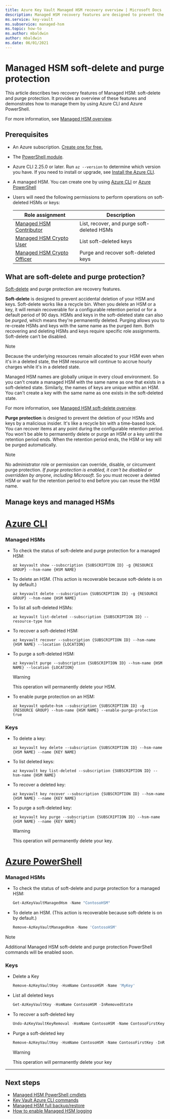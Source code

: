```yaml
---
title: Azure Key Vault Managed HSM recovery overview | Microsoft Docs
description: Managed HSM recovery features are designed to prevent the accidental or malicious deletion of your HSM resource and keys.
ms.service: key-vault
ms.subservice: managed-hsm
ms.topic: how-to
ms.author: mbaldwin
author: mbaldwin
ms.date: 06/01/2021
---
```


# Managed HSM soft-delete and purge protection

This article describes two recovery features of Managed HSM: soft-delete and purge protection. It provides an overview of these features and demonstrates how to manage them by using Azure CLI and Azure PowerShell.

For more information, see [Managed HSM overview](overview.md).

## Prerequisites

* An Azure subscription. [Create one for free.](https://azure.microsoft.com/free/dotnet)
* The [PowerShell module](/powershell/azure/install-az-ps).
* Azure CLI 2.25.0 or later. Run `az --version` to determine which version you have. If you need to install or upgrade, see [Install the Azure CLI]( /cli/azure/install-azure-cli).
* A managed HSM. You can create one by using [Azure CLI](./quick-create-cli.md) or [Azure PowerShell](./quick-create-powershell.md)
* Users will need the following permissions to perform operations on soft-deleted HSMs or keys:

  | Role assignment | Description |
  |---|---|
  |[Managed HSM Contributor](../../role-based-access-control/built-in-roles.md#managed-hsm-contributor)|List, recover, and purge soft-deleted HSMs|
  |[Managed HSM Crypto User](./built-in-roles.md)|List soft-deleted keys|
  |[Managed HSM Crypto Officer](./built-in-roles.md)|Purge and recover soft-deleted keys|



## What are soft-delete and purge protection?

[Soft-delete](soft-delete-overview.md) and purge protection are recovery features.


**Soft-delete** is designed to prevent accidental deletion of your HSM and keys. Soft-delete works like a recycle bin. When you delete an HSM or a key, it will remain recoverable for a configurable retention period or for a default period of 90 days. HSMs and keys in the soft-deleted state can also be *purged*, which means they're permanently deleted. Purging allows you to re-create HSMs and keys with the same name as the purged item. Both recovering and deleting HSMs and keys require specific role assignments. Soft-delete can't be disabled.

> [!NOTE]
> Because the underlying resources remain allocated to your HSM even when it's in a deleted state, the HSM resource will continue to accrue hourly charges while it's in a deleted state.

Managed HSM names are globally unique in every cloud environment. So you can't create a managed HSM with the same name as one that exists in a soft-deleted state. Similarly, the names of keys are unique within an HSM. You can't create a key with the same name as one exists in the soft-deleted state.

For more information, see [Managed HSM soft-delete overview](soft-delete-overview.md).

**Purge protection** is designed to prevent the deletion of your HSMs and keys by a malicious insider. It's like a recycle bin with a time-based lock. You can recover items at any point during the configurable retention period. You won't be able to permanently delete or purge an HSM or a key until the retention period ends. When the retention period ends, the HSM or key will be purged automatically.

> [!NOTE]
> No administrator role or permission can  override, disable, or circumvent purge protection. *If purge protection is enabled, it can't be disabled or overridden by anyone, including Microsoft.* So you must recover a deleted HSM or wait for the retention period to end before you can reuse the HSM name.

## Manage keys and managed HSMs

# [Azure CLI](#tab/azure-cli)

### Managed HSMs 

* To check the status of soft-delete and purge protection for a managed HSM:

    ```azurecli
    az keyvault show --subscription {SUBSCRIPTION ID} -g {RESOURCE GROUP} --hsm-name {HSM NAME}
    ```

* To delete an HSM. (This action is recoverable because soft-delete is on by default.)

    ```azurecli
    az keyvault delete --subscription {SUBSCRIPTION ID} -g {RESOURCE GROUP} --hsm-name {HSM NAME}
    ```

* To list all soft-deleted HSMs:

    ```azurecli
    az keyvault list-deleted --subscription {SUBSCRIPTION ID} --resource-type hsm
    ```

* To recover a soft-deleted HSM:

    ```azurecli
    az keyvault recover --subscription {SUBSCRIPTION ID} --hsm-name {HSM NAME} --location {LOCATION}
    ```


* To purge a soft-deleted HSM:

    ```azurecli
    az keyvault purge --subscription {SUBSCRIPTION ID} --hsm-name {HSM NAME} --location {LOCATION}
    ```
    > [!WARNING] 
    > This operation will permanently delete your HSM.

* To enable purge protection on an HSM:

    ```azurecli
    az keyvault update-hsm --subscription {SUBSCRIPTION ID} -g {RESOURCE GROUP} --hsm-name {HSM NAME} --enable-purge-protection true
    ```

### Keys 

* To delete a key:

    ```azurecli
    az keyvault key delete --subscription {SUBSCRIPTION ID} --hsm-name {HSM NAME} --name {KEY NAME}
    ```

* To list deleted keys:

    ```azurecli
    az keyvault key list-deleted --subscription {SUBSCRIPTION ID} --hsm-name {HSM NAME}
    ```

* To recover a deleted key:

    ```azurecli
    az keyvault key recover --subscription {SUBSCRIPTION ID} --hsm-name {HSM NAME} --name {KEY NAME}
    ```

* To purge a soft-deleted key: 

    ```azurecli
    az keyvault key purge --subscription {SUBSCRIPTION ID} --hsm-name {HSM NAME} --name {KEY NAME}
    ```
    > [!WARNING] 
    > This operation will permanently delete your key.

# [Azure PowerShell](#tab/azure-powershell)

### Managed HSMs

* To check the status of soft-delete and purge protection for a managed HSM:

    ```powershell
    Get-AzKeyVaultManagedHsm -Name "ContosoHSM"
    ```

* To delete an HSM. (This action is recoverable because soft-delete is on by default.)

    ```powershell
    Remove-AzKeyVaultManagedHsm -Name 'ContosoHSM'
    ```
> [!NOTE]
> Additional Managed HSM soft-delete and purge protection PowerShell commands will be enabled soon.


### Keys 

* Delete a Key

  ```powershell
  Remove-AzKeyVaultKey -HsmName ContosoHSM -Name 'MyKey'
  ```

* List all deleted keys 

  ```powershell
  Get-AzKeyVaultKey -HsmName ContosoHSM -InRemovedState
  ```

* To recover a soft-deleted key

    ```powershell
    Undo-AzKeyVaultKeyRemoval -HsmName ContosoHSM -Name ContosoFirstKey
    ```

* Purge a soft-deleted key

    ```powershell
    Remove-AzKeyVaultKey -HsmName ContosoHSM -Name ContosoFirstKey -InRemovedState
    ```
    > [!WARNING] 
    > This operation will permanently delete your key
    
---

## Next steps

- [Managed HSM PowerShell cmdlets](/powershell/module/az.keyvault)
- [Key Vault Azure CLI commands](/cli/azure/keyvault)
- [Managed HSM full backup/restore](backup-restore.md)
- [How to enable Managed HSM logging](logging.md)

